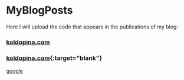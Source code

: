 # MyBlogPosts
Here I will upload the code that appears in the publications of my blog:
### [koldopina.com](https://koldopina.com/)
### [koldopina.com](https://koldopina.com/){:target="blank"}
<a href="http://www.google.com" target="blank">google</a>
